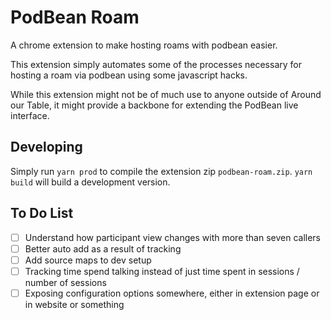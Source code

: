 PodBean Roam
============

A chrome extension to make hosting roams with podbean easier.

This extension simply automates some of the processes necessary for hosting a
roam via podbean using some javascript hacks.

While this extension might not be of much use to anyone outside of Around our
Table, it might provide a backbone for extending the PodBean live interface.

Developing
----------

Simply run `yarn prod` to compile the extension zip `podbean-roam.zip`.
`yarn build` will build a development version.

To Do List
----------

- [ ] Understand how participant view changes with more than seven callers
- [ ] Better auto add as a result of tracking
- [ ] Add source maps to dev setup
- [ ] Tracking time spend talking instead of just time spent in sessions / number of sessions
- [ ] Exposing configuration options somewhere, either in extension page or in
  website or something
